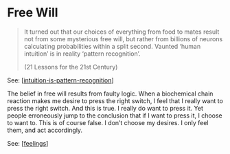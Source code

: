 # Free Will

> It turned out that our choices of everything from food to mates result not from some mysterious free will, but rather from billions of neurons calculating probabilities within a split second. Vaunted ‘human intuition’ is in reality ‘pattern recognition’.
> 
> (21 Lessons for the 21st Century)

See: [[intuition-is-pattern-recognition]]

The belief in free will results from faulty logic. When a biochemical chain reaction makes me desire to press the right switch, I feel that I really want to press the right switch. And this is true. I really do want to press it. Yet people erroneously jump to the conclusion that if I want to press it, I choose to want to. This is of course false. I don’t choose my desires. I only feel them, and act accordingly.

See: [[feelings]]



[//begin]: # "Autogenerated link references for markdown compatibility"
[intuition-is-pattern-recognition]: intuition-is-pattern-recognition "Intuition is a type of pattern recognition"
[feelings]: feelings "Feelings"
[//end]: # "Autogenerated link references"